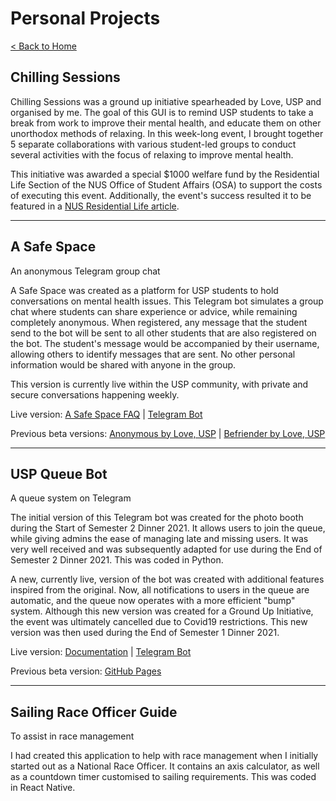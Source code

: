 # Personal Projects

[< Back to Home](../README.md)

## Chilling Sessions

Chilling Sessions was a ground up initiative spearheaded by Love, USP and organised by me. The goal of this GUI is to remind USP students to take a break from work to improve their mental health, and educate them on other unorthodox methods of relaxing. In this week-long event, I brought together 5 separate collaborations with various student-led groups to conduct several activities with the focus of relaxing to improve mental health.

This initiative was awarded a special $1000 welfare fund by the Residential Life Section of the NUS Office of Student Affairs (OSA) to support the costs of executing this event. Additionally, the event's success resulted it to be featured in a [NUS Residential Life article](https://blog.nus.edu.sg/reslife/2021/11/03/how-to-take-care-of-your-mental-health-tips-from-mental-wellness-groups-on-campus/).

---

## A Safe Space

An anonymous Telegram group chat

A Safe Space was created as a platform for USP students to hold conversations on mental health issues. This Telegram bot simulates a group chat where students can share experience or advice, while remaining completely anonymous. When registered, any message that the student send to the bot will be sent to all other students that are also registered on the bot. The student's message would be accompanied by their username, allowing others to identify messages that are sent. No other personal information would be shared with anyone in the group.

This version is currently live within the USP community, with private and secure conversations happening weekly.

Live version: [A Safe Space FAQ](https://kwokyto.github.io/a-safe-space/) \| [Telegram Bot](https://telegram.me/asafespacebot)

Previous beta versions: [Anonymous by Love, USP](https://kwokyto.github.io/anonymous-telegram-bot/) \| [Befriender by Love, USP](https://kwokyto.github.io/befriender-telegram-bot/)

---

## USP Queue Bot

A queue system on Telegram

The initial version of this Telegram bot was created for the photo booth during the Start of Semester 2 Dinner 2021. It allows users to join the queue, while giving admins the ease of managing late and missing users. It was very well received and was subsequently adapted for use during the End of Semester 2 Dinner 2021. This was coded in Python.

A new, currently live, version of the bot was created with additional features inspired from the original. Now, all notifications to users in the queue are automatic, and the queue now operates with a more efficient "bump" system. Although this new version was created for a Ground Up Initiative, the event was ultimately cancelled due to Covid19 restrictions. This new version was then used during the End of Semester 1 Dinner 2021.

Live version: [Documentation](https://kwokyto.github.io/usp-queue-bot/) \| [Telegram Bot](https://telegram.me/uspqueuebot)

Previous beta version: [GitHub Pages](https://kwokyto.github.io/queueing-bot/)

---

## Sailing Race Officer Guide

To assist in race management

I had created this application to help with race management when I initially started out as a National Race Officer. It contains an axis calculator, as well as a countdown timer customised to sailing requirements. This was coded in React Native.
